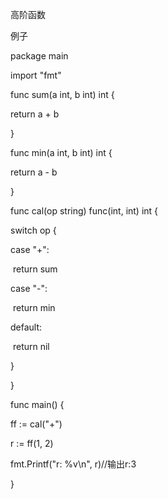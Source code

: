 高阶函数

例子

package main

import "fmt"

func sum(a int, b int) int {

  return a + b

}

func min(a int, b int) int {

  return a - b

}

func cal(op string) func(int, int) int {

  switch op {

  case "+":

​    return sum

  case "-":

​    return min

  default:

​    return nil

  }

}

func main() {

  ff := cal("+")

  r := ff(1, 2)

  fmt.Printf("r: %v\n", r)//输出r:3

}